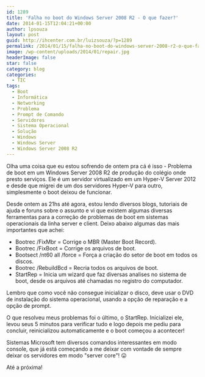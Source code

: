 ```yaml
---
id: 1289
title: 'Falha no boot do Windows Server 2008 R2 - O que fazer?'
date: 2014-01-15T12:04:21+00:00
author: lpsouza
layout: post
guid: http://ihcenter.com.br/luizsouza/?p=1289
permalink: /2014/01/15/falha-no-boot-do-windows-server-2008-r2-o-que-fazer/
image: /wp-content/uploads/2014/01/repair.jpg
headerImage: false
star: false
category: blog
categories:
  - TIC
tags:
  - Boot
  - Informática
  - Networking
  - Problema
  - Prompt de Comando
  - Servidores
  - Sistema Operacional
  - Solução
  - Windows
  - Windows Server
  - Windows Server 2008 R2
---
```

Olha uma coisa que eu estou sofrendo de ontem pra cá é isso - Problema de boot em um Windows Server 2008 R2 de produção do colégio onde presto serviços. Ele é um servidor virtualizado em um Hyper-V Server 2012 e desde que migrei de um dos servidores Hyper-V para outro, simplesmente o boot deixou de funcionar.

Desde ontem as 21hs até agora, estou lendo diversos blogs, tutoriais de ajuda e foruns sobre o assunto e vi que existem algumas diversas ferramentas para a correção de problemas de boot em sistemas operacionais da linha server e client. Deixo abaixo algumas das mais importantes que achei:

  * Bootrec /FixMbr = Corrige o MBR (Master Boot Record).
  * Bootrec /FixBoot = Corrige os arquivos de boot.
  * Bootsect /nt60 all /force = Força a criação do setor de boot em todos os discos.
  * Bootrec /RebuildBcd = Recria todos os arquivos de boot.
  * StartRep = Inicia um wizard que faz diversas analises no sistema de boot, desde os arquivos até chamadas no registro do computador.

Lembro que como você não consegue inicializar o disco, deve usar o DVD de instalação do sistema operacional, usando a opção de reparação e a opção de prompt.

O que resolveu meus problemas foi o último, o StartRep. Inicializei ele, levou seus 5 minutos para verificar tudo e logo depois me pediu para concluir, reinicializou automaticamente e o boot começou a acontecer!

Sistemas Microsoft tem diversos comandos interessantes em modo console, que já está começando a me deixar com vontade de sempre deixar os servidores em modo "server core"! 😛

Até a próxima!